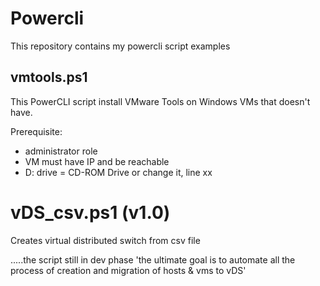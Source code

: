 # Powercli
This repository contains my powercli script examples

## vmtools.ps1
This PowerCLI script install VMware Tools on Windows VMs that doesn't have.

Prerequisite:
* administrator role
* VM must have IP and be reachable
* D: drive = CD-ROM Drive or change it, line xx


# vDS_csv.ps1 (v1.0)
Creates virtual distributed switch from csv file

.....the script still in dev phase 'the ultimate goal is to automate all the process of creation and migration of hosts & vms to vDS' 
